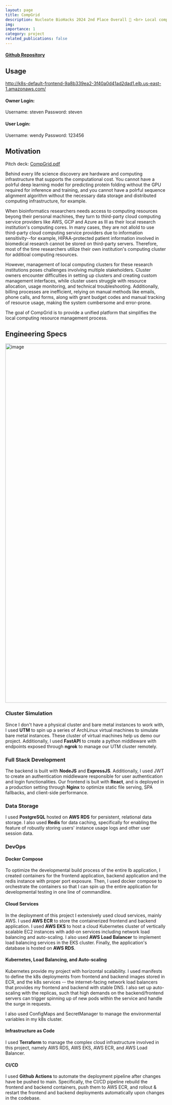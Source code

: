 ```yaml
---
layout: page
title: CompGrid
description: Nucleate BioHacks 2024 2nd Place Overall 🥈 <br> Local compute cluster management simplified
img:
importance: 1
category: project
related_publications: false
---
```


#### [Github Repository](https://github.com/stevensusas/CompGrid)

## Usage

http://k8s-default-frontend-9a8b339ea2-3f40a0d41ad2dad1.elb.us-east-1.amazonaws.com/

#### Owner Login:

Username: steven
Password: steven

#### User Login:

Username: wendy
Password: 123456

## Motivation

Pitch deck: [CompGrid.pdf](https://github.com/user-attachments/files/17822533/CompGrid.pdf)

Behind every life science discovery are hardware and computing infrastructure that supports the computational cost. You cannot have a poIrful deep learning model for predicting protein folding without the GPU required for inference and training, and you cannot have a poIrful sequence alignment algorithm without the necessary data storage and distributed computing infrastructure, for example.

When bioinformatics researchers needs access to computing resources beyong their personal machines, they turn to third-party cloud computing service providers like AWS, GCP and Azure as Ill as their local research institution's computing cores. In many cases, they are not alloId to use third-party cloud computing service providers due to information sensitivity--for example, HIPAA-protected patient information involved in biomedical research cannot be stored on third-party servers. Therefore, most of the time researchers utilize their own institution's computing cluster for additioal computing resources.

However, management of local computing clusters for these research institutions poses challenges involving multiple stakeholders. Cluster owners encounter difficulties in setting up clusters and creating custom management interfaces, while cluster users struggle with resource allocation, usage monitoring, and technical troubleshooting. Additionally, billing processes are inefficient, relying on manual methods like emails, phone calls, and forms, along with grant budget codes and manual tracking of resource usage, making the system cumbersome and error-prone.

The goal of CompGrid is to provide a unified platform that simplifies the local computing resource management process.

## Engineering Specs

<img width="1121" alt="image" src="https://github.com/user-attachments/assets/873228b0-8d85-443d-91a4-855165d8c2a3">

### Cluster Simulation

Since I don't have a physical cluster and bare metal instances to work with, I used **UTM** to spin up a series of ArchLinux virtual machines to simulate bare metal instances. These cluster of virtual machines help us demo our project. Additionally, I used **FastAPI** to create a python middleware with endpoints exposed through **ngrok** to manage our UTM cluster remotely.

### Full Stack Development

The backend is built with **NodeJS** and **ExpressJS**. Additionally, I used JWT to create an authentication middleware responsible for user authentication and login functionalities. Our frontend is buit with **React**, and is deployed in a production setting through **Nginx** to optimize static file serving, SPA fallbacks, and client-side performance.

### Data Storage

I used **PostgreSQL** hosted on **AWS RDS** for persistent, relational data storage. I also used **Redis** for data caching, specifically for enabling the feature of robustly storing users' instance usage logs and other user session data.

### DevOps

#### Docker Compose

To optimize the developmental build process of the entire Ib application, I created containers for the frontend application, backend application and the redis instance with proper port exposure. Then, I used docker compose to orchestrate the containers so that I can spin up the entire application for developmental testing in one line of commandline.

#### Cloud Services

In the deployment of this project I extensively used cloud services, mainly AWS. I used **AWS ECR** to store the containerized frontend and backend application. I used **AWS EKS** to host a cloud Kubernetes cluster of vertically scalable EC2 instances with add-on services including network load balancing and auto-scaling. I also used **AWS Load Balancer** to implement load balancing services in the EKS cluster. Finally, the application's database is hosted on **AWS RDS**.

#### Kubernetes, Load Balancing, and Auto-scaling

Kubernetes provide my project with horizontal scalability. I used manifests to define the k8s deployments from frontend and backend images stored in ECR, and the k8s services -- the internet-facing network load balancers that provides my frontend and backend with stable DNS. I also set up auto-scaling with the replicas, such that high demands on the backend/frontend servers can trigger spinning up of new pods within the service and handle the surge in requests.

I also used ConfigMaps and SecretManager to manage the environmental variables in my k8s cluster.

#### Infrastructure as Code

I used **Terraform** to manage the complex cloud infrastructure involved in this project, namely AWS RDS, AWS EKS, AWS ECR, and AWS Load Balancer.

#### CI/CD

I used **Github Actions** to automate the deployment pipeline after changes have be pushed to main. Specifically, the CI/CD pipeline rebuild the frontend and backend containers, push them to AWS ECR, and rollout & restart the frontend and backend deployments automatically upon changes in the codebase.

